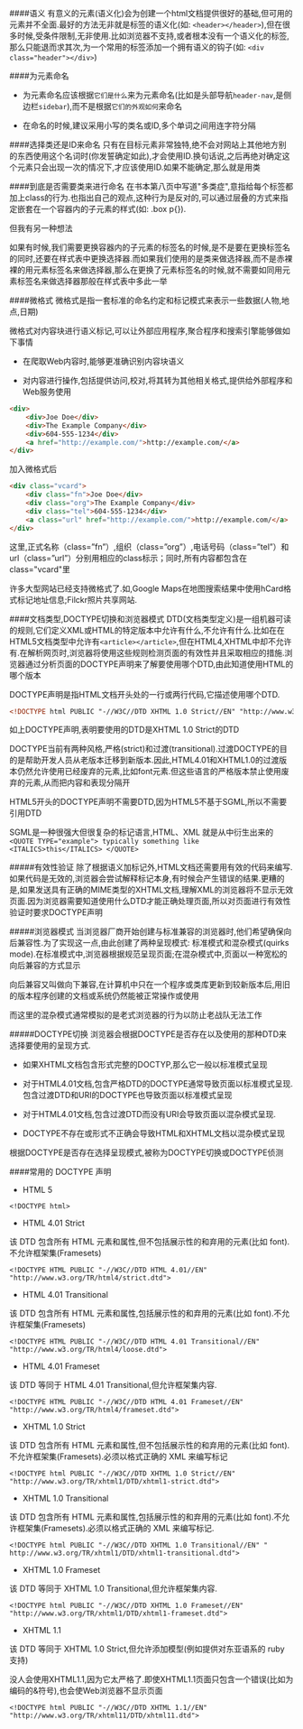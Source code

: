 ####语义
有意义的元素(语义化)会为创建一个html文档提供很好的基础,但可用的元素并不全面.最好的方法无非就是标签的语义化(如: `<header></header>`),但在很多时候,受条件限制,无非使用.比如浏览器不支持,或者根本没有一个语义化的标签,那么只能退而求其次,为一个常用的标签添加一个拥有语义的钩子(如: `<div class="header"></div>`)

####为元素命名
- 为元素命名应该根据`它们是什么`来为元素命名(比如是头部导航`header-nav`,是侧边栏`sidebar`),而不是根据`它们的外观如何`来命名

- 在命名的时候,建议采用小写的类名或ID,多个单词之间用连字符分隔

####选择类还是ID来命名
只有在目标元素非常独特,绝不会对网站上其他地方别的东西使用这个名词时(你发誓确定如此),才会使用ID.换句话说,之后再绝对确定这个元素只会出现一次的情况下,才应该使用ID.如果不能确定,那么就是用类

####到底是否需要类来进行命名
在书本第八页中写道"多类症",意指给每个标签都加上class的行为.也指出自己的观点,这种行为是反对的,可以通过层叠的方式来指定嵌套在一个容器内的子元素的样式(如: .box p{}).

但我有另一种想法

如果有时候,我们需要更换容器内的子元素的标签名的时候,是不是要在更换标签名的同时,还要在样式表中更换选择器.而如果我们使用的是类来做选择器,而不是赤裸裸的用元素标签名来做选择器,那么在更换了元素标签名的时候,就不需要如同用元素标签名来做选择器那般在样式表中多此一举

####微格式
微格式是指一套标准的命名约定和标记模式来表示一些数据(人物,地点,日期)

微格式对内容块进行语义标记,可以让外部应用程序,聚合程序和搜索引擎能够做如下事情

- 在爬取Web内容时,能够更准确识别内容块语义

- 对内容进行操作,包括提供访问,校对,将其转为其他相关格式,提供给外部程序和Web服务使用

```html
<div>
    <div>Joe Doe</div>
    <div>The Example Company</div>
    <div>604-555-1234</div>
    <a href="http://example.com/">http://example.com/</a>
</div>
```

加入微格式后

```html
<div class="vcard">
    <div class="fn">Joe Doe</div>
    <div class="org">The Example Company</div>
    <div class="tel">604-555-1234</div>
    <a class="url" href="http://example.com/">http://example.com/</a>
</div>
```

这里,正式名称（class=”fn”）,组织（class=”org”）,电话号码（class=”tel”）和url（class=”url”）分别用相应的class标示；同时,所有内容都包含在class="vcard"里

许多大型网站已经支持微格式了.如,Google Maps在地图搜索结果中使用hCard格式标记地址信息;Filckr照片共享网站.

####文档类型,DOCTYPE切换和浏览器模式
DTD(文档类型定义)是一组机器可读的规则,它们定义XML或HTML的特定版本中允许有什么,不允许有什么.比如在在HTML5文档类型中允许有`<article></article>`,但在HTML4,XHTML中却不允许有.在解析网页时,浏览器将使用这些规则检测页面的有效性并且采取相应的措施.浏览器通过分析页面的DOCTYPE声明来了解要使用哪个DTD,由此知道使用HTML的哪个版本

DOCTYPE声明是指HTML文档开头处的一行或两行代码,它描述使用哪个DTD.

```html
<!DOCTYPE html PUBLIC "-//W3C//DTD XHTML 1.0 Strict//EN" "http://www.w3.org/TR/xhtml1/DTD/xhtml1-strict.dtd">
```

如上DOCTYPE声明,表明要使用的DTD是XHTML 1.0 Strict的DTD

DOCTYPE当前有两种风格,严格(strict)和过渡(transitional).过渡DOCTYPE的目的是帮助开发人员从老版本迁移到新版本.因此,HTML4.01和XHTML1.0的过渡版本仍然允许使用已经废弃的元素,比如font元素.但这些语言的严格版本禁止使用废弃的元素,从而把内容和表现分隔开

HTML5开头的DOCTYPE声明不需要DTD,因为HTML5不基于SGML,所以不需要引用DTD

SGML是一种很强大但很复杂的标记语言,HTML、XML 就是从中衍生出来的 `<QUOTE TYPE="example"> typically something like <ITALICS>this</ITALICS> </QUOTE>
`

#####有效性验证
除了根据语义加标记外,HTML文档还需要用有效的代码来编写.如果代码是无效的,浏览器会尝试解释标记本身,有时候会产生错误的结果.更糟的是,如果发送具有正确的MIME类型的XHTML文档,理解XML的浏览器将不显示无效页面.因为浏览器需要知道使用什么DTD才能正确处理页面,所以对页面进行有效性验证时要求DOCTYPE声明

#####浏览器模式
当浏览器厂商开始创建与标准兼容的浏览器时,他们希望确保向后兼容性.为了实现这一点,由此创建了两种呈现模式: 标准模式和混杂模式(quirks mode).在标准模式中,浏览器根据规范呈现页面;在混杂模式中,页面以一种宽松的向后兼容的方式显示

向后兼容又叫做向下兼容,在计算机中只在一个程序或类库更新到较新版本后,用旧的版本程序创建的文档或系统仍然能被正常操作或使用

而这里的混杂模式通常模拟的是老式浏览器的行为以防止老战队无法工作

#####DOCTYPE切换
浏览器会根据DOCTYPE是否存在以及使用的那种DTD来选择要使用的呈现方式.

- 如果XHTML文档包含形式完整的DOCTYP,那么它一般以标准模式呈现

- 对于HTML4.01文档,包含严格DTD的DOCTYPE通常导致页面以标准模式呈现.包含过渡DTD和URI的DOCTYPE也导致页面以标准模式呈现

- 对于HTML4.01文档,包含过渡DTD而没有URI会导致页面以混杂模式呈现.

- DOCTYPE不存在或形式不正确会导致HTML和XHTML文档以混杂模式呈现

根据DOCTYPE是否存在选择呈现模式,被称为DOCTYPE切换或DOCTYPE侦测

####常用的 DOCTYPE 声明
- HTML 5

`<!DOCTYPE html>`

- HTML 4.01 Strict

该 DTD 包含所有 HTML 元素和属性,但不包括展示性的和弃用的元素(比如 font).不允许框架集(Framesets)

`<!DOCTYPE HTML PUBLIC "-//W3C//DTD HTML 4.01//EN" "http://www.w3.org/TR/html4/strict.dtd">`

- HTML 4.01 Transitional

该 DTD 包含所有 HTML 元素和属性,包括展示性的和弃用的元素(比如 font).不允许框架集(Framesets)

`<!DOCTYPE HTML PUBLIC "-//W3C//DTD HTML 4.01 Transitional//EN" 
"http://www.w3.org/TR/html4/loose.dtd">`

- HTML 4.01 Frameset

该 DTD 等同于 HTML 4.01 Transitional,但允许框架集内容.

`<!DOCTYPE HTML PUBLIC "-//W3C//DTD HTML 4.01 Frameset//EN" 
"http://www.w3.org/TR/html4/frameset.dtd">`

- XHTML 1.0 Strict

该 DTD 包含所有 HTML 元素和属性,但不包括展示性的和弃用的元素(比如 font).不允许框架集(Framesets).必须以格式正确的 XML 来编写标记

`<!DOCTYPE html PUBLIC "-//W3C//DTD XHTML 1.0 Strict//EN" 
"http://www.w3.org/TR/xhtml1/DTD/xhtml1-strict.dtd">`

- XHTML 1.0 Transitional

该 DTD 包含所有 HTML 元素和属性,包括展示性的和弃用的元素(比如 font).不允许框架集(Framesets).必须以格式正确的 XML 来编写标记.

`<!DOCTYPE html PUBLIC "-//W3C//DTD XHTML 1.0 Transitional//EN" "
http://www.w3.org/TR/xhtml1/DTD/xhtml1-transitional.dtd">`

- XHTML 1.0 Frameset

该 DTD 等同于 XHTML 1.0 Transitional,但允许框架集内容.

`<!DOCTYPE html PUBLIC "-//W3C//DTD XHTML 1.0 Frameset//EN" 
"http://www.w3.org/TR/xhtml1/DTD/xhtml1-frameset.dtd">`

- XHTML 1.1

该 DTD 等同于 XHTML 1.0 Strict,但允许添加模型(例如提供对东亚语系的 ruby 支持)

没人会使用XHTML1.1,因为它太严格了.即使XHTML1.1页面只包含一个错误(比如为编码的&符号),也会使Web浏览器不显示页面

`<!DOCTYPE html PUBLIC "-//W3C//DTD XHTML 1.1//EN" "http://www.w3.org/TR/xhtml11/DTD/xhtml11.dtd">`

